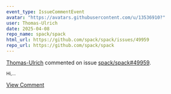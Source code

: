 ```yaml
---
event_type: IssueCommentEvent
avatar: "https://avatars.githubusercontent.com/u/13536910?"
user: Thomas-Ulrich
date: 2025-04-08
repo_name: spack/spack
html_url: https://github.com/spack/spack/issues/49959
repo_url: https://github.com/spack/spack
---
```


<a href='https://github.com/Thomas-Ulrich' target='_blank'>Thomas-Ulrich</a> commented on issue <a href='https://github.com/spack/spack/issues/49959' target='_blank'>spack/spack#49959</a>.

<small>Hi,...</small>

<a href='https://github.com/spack/spack/issues/49959' target='_blank'>View Comment</a>